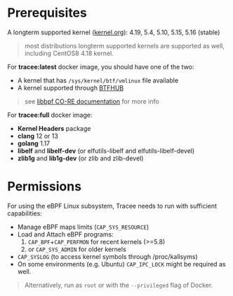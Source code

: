 # Prerequisites

A longterm supported kernel ([kernel.org](https://kernel.org)): 4.19, 5.4, 5.10, 5.15, 5.16 (stable)

> most distributions longterm supported kernels are supported as well,
> including CentOS8 4.18 kernel.

For **tracee:latest** docker image, you should have one of the two:

* A kernel that has `/sys/kernel/btf/vmlinux` file available
* A kernel supported through [BTFHUB]

> see [libbpf CO-RE documentation] for more info

For **tracee:full** docker image:

  * **Kernel Headers** package
  * **clang** 12 or 13
  * **golang** 1.17
  * **libelf** and **libelf-dev** (or elfutils-libelf and elfutils-libelf-devel)
  * **zlib1g** and **lib1g-dev** (or zlib and zlib-devel)

# Permissions

For using the eBPF Linux subsystem, Tracee needs to run with sufficient
capabilities:

* Manage eBPF maps limits (`CAP_SYS_RESOURCE`)
* Load and Attach eBPF programs:
    1. `CAP_BPF`+`CAP_PERFMON` for recent kernels (>=5.8)
    2. or `CAP_SYS_ADMIN` for older kernels
* `CAP_SYSLOG` (to access kernel symbols through /proc/kallsyms)
* On some environments (e.g. Ubuntu) `CAP_IPC_LOCK` might be required as well.

> Alternatively, run as `root` or with the `--privileged` flag of Docker.

[libbpf CO-RE documentation]: https://github.com/libbpf/libbpf#bpf-co-re-compile-once--run-everywhere
[BTFHUB]: https://github.com/aquasecurity/btfhub-archive

